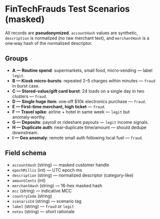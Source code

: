 # FinTechFrauds Test Scenarios (masked)

All records are **pseudonymized**. `accountHash` values are synthetic, `description` is normalized (no raw merchant text), and `merchantHash` is a one‑way hash of the normalized descriptor.

## Groups
- **A — Routine spend**: supermarkets, small food, micro‑vending — label `legit`.
- **B — Kiosk micro‑bursts**: repeated $2–$5 charges within minutes — `fraud` in burst case.
- **C — Stored‑value/gift card burst**: 24 loads on a single day in two clusters — `fraud`.
- **D — Single huge item**: one‑off $10k electronics purchase — `fraud`.
- **E — First‑time merchant, high ticket** — `fraud`.
- **F — Travel spike**: airline + hotel in same week — `legit` but anomaly‑worthy.
- **G — Deposits**: payroll or rideshare payouts — `legit` income signals.
- **H — Duplicate auth**: near‑duplicate time/amount — should dedupe downstream.
- **I — Geo anomaly**: remote small auth following local fuel — `fraud`.

## Field schema
- `accountHash` (string) — masked customer handle
- `epochMillis` (int) — UTC epoch ms
- `description` (string) — normalized descriptor (category-like)
- `amountCents` (int)
- `merchantHash` (string) — 16-hex masked hash
- `mcc` (string) — indicative MCC
- `countryCode` (string)
- `scenarioId` (string) — scenario tag
- `label` (string) — `fraud` or `legit`
- `notes` (string) — short rationale
